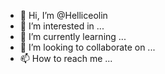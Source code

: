 - 👋 Hi, I’m @Helliceolin
- 👀 I’m interested in ...
- 🌱 I’m currently learning ...
- 💞️ I’m looking to collaborate on ...
- 📫 How to reach me ...

<!---
Helliceolin/Helliceolin is a ✨ special ✨ repository because its `README.md` (this file) appears on your GitHub profile.
You can click the Preview link to take a look at your changes.
--->
